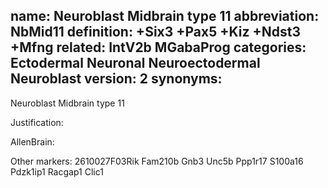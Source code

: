 name: Neuroblast Midbrain type 11
abbreviation: NbMid11
definition: +Six3 +Pax5 +Kiz +Ndst3 +Mfng
related: IntV2b MGabaProg
categories: Ectodermal Neuronal Neuroectodermal Neuroblast
version: 2
synonyms:
---

Neuroblast Midbrain type 11

Justification:


AllenBrain:


Other markers: 
2610027F03Rik
Fam210b
Gnb3
Unc5b
Ppp1r17
S100a16
Pdzk1ip1
Racgap1
Clic1